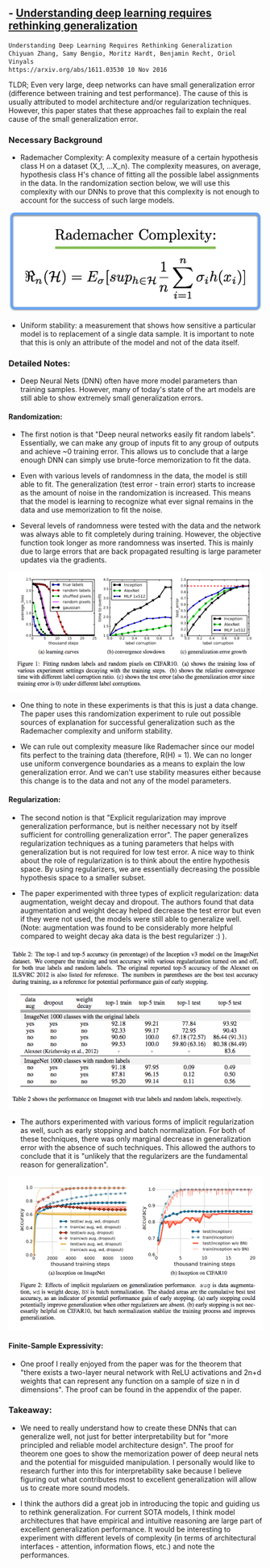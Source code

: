 ## - [Understanding deep learning requires rethinking generalization](https://arxiv.org/abs/1611.03530)

```
Understanding Deep Learning Requires Rethinking Generalization
Chiyuan Zhang, Samy Bengio, Moritz Hardt, Benjamin Recht, Oriol Vinyals
https://arxiv.org/abs/1611.03530 10 Nov 2016
```

TLDR; Even very large, deep networks can have small generalization error (difference between training and test performance). The cause of this is usually attributed to model architecture and/or regularization techniques. However, this paper states that these approaches fail to explain the real cause of the small generalization error.

### Necessary Background

- Rademacher Complexity: A complexity measure of a certain hypothesis class H on a dataset (X_1, ...X_n). The complexity measures, on average, hypothesis class H's chance of fitting all the possible label assignments in the data. In the randomization section below, we will use this complexity with our DNNs to prove that this complexity is not enough to account for the success of such large models.

![eq1](images/generalization/eq1.png)

- Uniform stability: a measurement that shows how sensitive a particular model is to replacement of a single data sample. It is important to note that this is only an attribute of the model and not of the data itself. 

### Detailed Notes:

- Deep Neural Nets (DNN) often have more model parameters than training samples. However, many of today's state of the art models are still able to show extremely small generalization errors. 

#### Randomization:

- The first notion is that "Deep neural networks easily fit random labels". Essentially, we can make any group of inputs fit to any group of outputs and achieve ~0 training error. This allows us to conclude that a large enough DNN can simply use brute-force memorization to fit the data.

- Even with various levels of randomness in the data, the model is still able to fit. The generalization (test error - train error) starts to increase as the amount of noise in the randomization is increased. This means that the model is learning to recognize what ever signal remains in the data and use memorization to fit the noise. 

- Several levels of randomness were tested with the data and the network was always able to fit completely during training. However, the objective function took longer as more randomness was inserted. This is mainly due to large errors that are back propagated resulting is large parameter updates via the gradients. 

![diagram1](images/generalization/diagram1.png)

- One thing to note in these experiments is that this is just a data change. The paper uses this randomization experiment to rule out possible sources of explanation for successful generalization such as the Rademacher complexity and uniform stability. 

- We can rule out complexity measure like Rademacher since our model fits perfect to the training data (therefore, R(H) = 1). We can no longer use uniform convergence boundaries as a means to explain the low generalization error. And we can't use stability measures either because this change is to the data and not any of the model parameters. 

#### Regularization:

- The second notion is that "Explicit regularization may improve generalization performance, but is neither necessary not by itself sufficient for controlling generalization error". The paper generalizes regularization techniques as a tuning parameters that helps with generalization but is not required for low test error. A nice way to think about the role of regularization is to think about the entire hypothesis space. By using regularizers, we are essentially decreasing the possible hypothesis space to a smaller subset. 

- The paper experimented with three types of explicit regularization: data augmentation, weight decay and dropout. The authors found that data augmentation and weight decay helped decrease the test error but even if they were not used, the models were still able to generalize well. (Note: augmentation was found to be considerably more helpful compared to weight decay aka data is the best regularizer :) ).

![diagram2](images/generalization/diagram2.png)

- The authors experimented with various forms of implicit regularization as well, such as early stopping and batch normalization. For both of these techniques, there was only marginal decrease in generalization error with the absence of such techniques. This allowed the authors to conclude that it is "unlikely that the regularizers are the fundamental reason for generalization".

![diagram3](images/generalization/diagram3.png)

#### Finite-Sample Expressivity:

- One proof I really enjoyed from the paper was for the theorem that "there exists a two-layer neural network with ReLU activations and 2n+d weights that can represent any function on a sample of size n in d dimensions". The proof can be found in the appendix of the paper.

### Takeaway:

- We need to really understand how to create these DNNs that can generalize well, not just for better interpretability but for "more principled and reliable model architecture design". The proof for theorem one goes to show the memorization power of deep neural nets and the potential for misguided manipulation. I personally would like to research further into this for interpretability sake because I believe figuring out what contributes most to excellent generalization will allow us to create more sound models. 

- I think the authors did a great job in introducing the topic and guiding us to rethink generalization. For current SOTA models, I think model architectures that have empirical and intuitive reasoning are large part of excellent generalization performance. It would be interesting to experiment with different levels of complexity (in terms of architectural interfaces - attention, information flows, etc.) and note the performances. 

